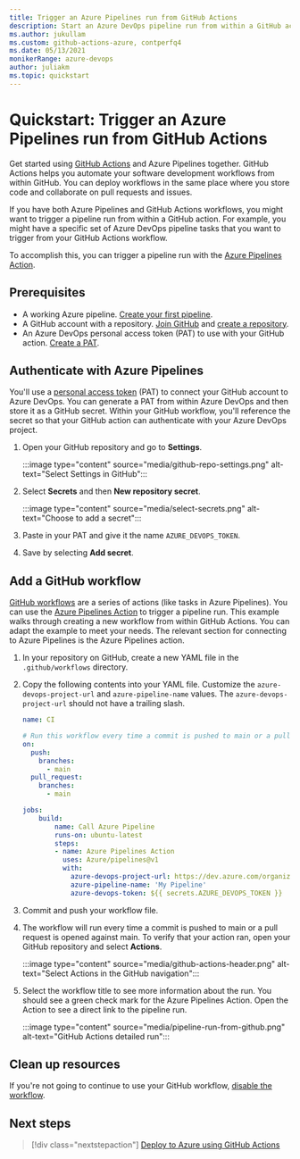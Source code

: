 ```yaml
---
title: Trigger an Azure Pipelines run from GitHub Actions
description: Start an Azure DevOps pipeline run from within a GitHub action
ms.author: jukullam
ms.custom: github-actions-azure, contperfq4
ms.date: 05/13/2021
monikerRange: azure-devops
author: juliakm
ms.topic: quickstart
---
```


# Quickstart: Trigger an Azure Pipelines run from GitHub Actions

Get started using [GitHub Actions](https://docs.github.com/en/actions) and Azure Pipelines together. GitHub Actions helps you automate your software development workflows from within GitHub. You can deploy workflows in the same place where you store code and collaborate on pull requests and issues. 

If you have both Azure Pipelines and GitHub Actions workflows, you might want to trigger a pipeline run from within a GitHub action. For example, you might have a specific set of Azure DevOps pipeline tasks that you want to trigger from your GitHub Actions workflow. 

To accomplish this, you can trigger a pipeline run with the [Azure Pipelines Action](https://github.com/marketplace/actions/azure-pipelines-action).  

## Prerequisites

- A working Azure pipeline. [Create your first pipeline](../create-first-pipeline.md). 
- A GitHub account with a repository. [Join GitHub](https://github.com/join) and [create a repository](https://docs.github.com/en/github/getting-started-with-github/create-a-repo). 
- An Azure DevOps personal access token (PAT) to use with your GitHub action. [Create a PAT](../../organizations/accounts/use-personal-access-tokens-to-authenticate.md).

## Authenticate with Azure Pipelines

You'll use a [personal access token](../../organizations/accounts/use-personal-access-tokens-to-authenticate.md) (PAT) to connect your GitHub account to Azure DevOps. You can generate a PAT from within Azure DevOps and then store it as a GitHub secret. Within your GitHub workflow, you'll reference the secret so that your GitHub action can authenticate with your Azure DevOps project. 

1. Open your GitHub repository and go to **Settings**.

    :::image type="content" source="media/github-repo-settings.png" alt-text="Select Settings in GitHub":::


1. Select **Secrets** and then **New repository secret**.

    :::image type="content" source="media/select-secrets.png" alt-text="Choose to add a secret":::

1. Paste in your PAT and give it the name `AZURE_DEVOPS_TOKEN`. 

1. Save by selecting **Add secret**.


## Add a GitHub workflow

[GitHub workflows](/azure/developer/github/github-actions) are a series of actions (like tasks in Azure Pipelines). You can use the [Azure Pipelines Action](https://github.com/marketplace/actions/azure-pipelines-action) to trigger a pipeline run. This example walks through creating a new workflow from within GitHub Actions. You can adapt the example to meet your needs. The relevant section for connecting to Azure Pipelines is the Azure Pipelines action. 

1. In your repository on GitHub, create a new YAML file in the `.github/workflows` directory.

1. Copy the following contents into your YAML file. Customize the `azure-devops-project-url` and  `azure-pipeline-name` values. The `azure-devops-project-url` should not have a trailing slash.

    ```yaml
    name: CI

    # Run this workflow every time a commit is pushed to main or a pull request is opened against main
    on:
      push:
        branches:
          - main
      pull_request:
        branches: 
          - main

    jobs:
        build:
            name: Call Azure Pipeline
            runs-on: ubuntu-latest
            steps:
            - name: Azure Pipelines Action
              uses: Azure/pipelines@v1
              with:
                azure-devops-project-url: https://dev.azure.com/organization/project-name
                azure-pipeline-name: 'My Pipeline'
                azure-devops-token: ${{ secrets.AZURE_DEVOPS_TOKEN }}
    ```

1. Commit and push your workflow file.

1. The workflow will run every time a commit is pushed to main or a pull request is opened against main. To verify that your action ran, open your GitHub repository and select **Actions**.

    :::image type="content" source="media/github-actions-header.png" alt-text="Select Actions in the GitHub navigation"::: 

1. Select the workflow title to see more information about the run. You should see a green check mark for the Azure Pipelines Action. Open the Action to see a direct link to the pipeline run. 

    :::image type="content" source="media/pipeline-run-from-github.png" alt-text="GitHub Actions detailed run":::

## Clean up resources

If you're not going to continue to use your GitHub workflow, [disable the workflow](https://docs.github.com/actions/managing-workflow-runs/disabling-and-enabling-a-workflow).


## Next steps

> [!div class="nextstepaction"]
> [Deploy to Azure using GitHub Actions](/azure/developer/github/github-actions)
